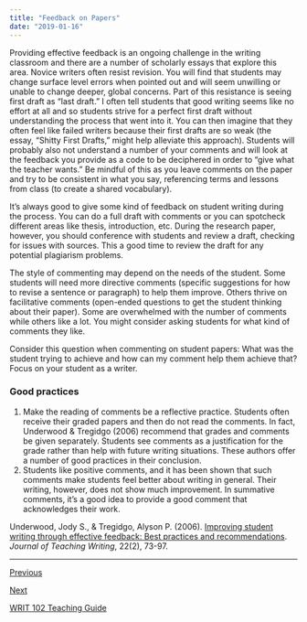 ```yaml
---
title: "Feedback on Papers"
date: "2019-01-16"
---
```


Providing effective feedback is an ongoing challenge in the writing classroom and there are a number of scholarly essays that explore this area. Novice writers often resist revision. You will find that students may change surface level errors when pointed out and will seem unwilling or unable to change deeper, global concerns. Part of this resistance is seeing first draft as “last draft.” I often tell students that good writing seems like no effort at all and so students strive for a perfect first draft without understanding the process that went into it. You can then imagine that they often feel like failed writers because their first drafts are so weak (the essay, “Shitty First Drafts,” might help alleviate this approach). Students will probably also not understand a number of your comments and will look at the feedback you provide as a code to be deciphered in order to “give what the teacher wants.” Be mindful of this as you leave comments on the paper and try to be consistent in what you say, referencing terms and lessons from class (to create a shared vocabulary).  

It’s always good to give some kind of feedback on student writing during the process. You can do a full draft with comments or you can spotcheck different areas like thesis, introduction, etc. During the research paper, however, you should conference with students and review a draft, checking for issues with sources. This a good time to review the draft for any potential plagiarism problems.  

The style of commenting may depend on the needs of the student. Some students will need more directive comments (specific suggestions for how to revise a sentence or paragraph) to help them improve. Others thrive on facilitative comments (open-ended questions to get the student thinking about their paper). Some are overwhelmed with the number of comments while others like a lot. You might consider asking students for what kind of comments they like.  

Consider this question when commenting on student papers: What was the student trying to achieve and how can my comment help them achieve that? Focus on your student as a writer.  

### Good practices  

1. Make the reading of comments be a reflective practice. Students often receive their graded papers and then do not read the comments. In fact, Underwood & Tregidgo (2006) recommend that grades and comments be given separately. Students see comments as a justification for the grade rather than help with future writing situations. These authors offer a number of good practices in their conclusion.
2. Students like positive comments, and it has been shown that such comments make students feel better about writing in general. Their writing, however, does not show much improvement. In summative comments, it’s a good idea to provide a good comment that acknowledges their work.

Underwood, Jody S., & Tregidgo, Alyson P. (2006). [Improving student writing through effective feedback: Best practices and recommendations](http://journals.iupui.edu/index.php/teachingwriting/article/view/1346). _Journal of Teaching Writing_, 22(2), 73-97. 

* * *

[Previous](/guides/writing/writ102/things)

[Next](/guides/writing/writ102/pacing)

[WRIT 102 Teaching Guide](http://library.cwr.olemiss.edu/guides/writing/writ102)
